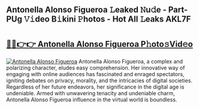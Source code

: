 ## Antonella Alonso Figueroa 𝙻eaked 𝙽u𝚍e - Part-PUg 𝚅𝚒deo B𝚒kini 𝙿hotos - Hot All 𝙻eaks AKL7F

# <h2><a href="http://ld62vb.urlbe.top/?page=Antonella+Alonso+Figueroa">🔗🔗👉👉 Antonella Alonso Figueroa P𝚑oto𝚜Vid𝚎o</a></h2>

[![Antonella Alonso Figueroa](https://i.imgur.com/eBuTRDB.gif)](http://ld62vb.urlbe.top/?page=Antonella+Alonso+Figueroa)
Antonella Alonso Figueroa, a complex and polarizing character, eludes easy comprehension. Her innovative way of engaging with online audiences has fascinated and enraged spectators, igniting debates on privacy, morality, and the intricacies of digital societies. Regardless of her future endeavors, her significance in the digital age is undeniable. Armed with unwavering tenacity and undeniable charm, Antonella Alonso Figueroa influence in the virtual world is boundless.
